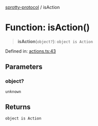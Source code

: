 
[sprotty-protocol](../globals) / isAction

# Function: isAction()

> **isAction**(`object?`): `object is Action`

Defined in: [actions.ts:43](https://github.com/eclipse-sprotty/sprotty/blob/f9b2433481cc27a1ac0c92d525a92039ae7f6c76/packages/sprotty-protocol/src/actions.ts#L43)

## Parameters

### object?

`unknown`

## Returns

`object is Action`
